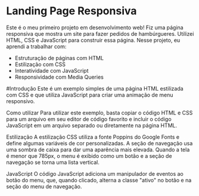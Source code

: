# Landing Page Responsiva

Este é o meu primeiro projeto em desenvolvimento web! Fiz uma página responsiva que mostra um site para fazer pedidos de hambúrgueres. Utilizei HTML, CSS e JavaScript para construir essa página. Nesse projeto, eu aprendi a trabalhar com:

- Estruturação de páginas com HTML
- Estilização com CSS
- Interatividade com JavaScript
- Responsividade com Media Queries

#Introdução
Este é um exemplo simples de uma página HTML estilizada com CSS e que utiliza JavaScript para criar uma animação de menu responsivo.

Como utilizar
Para utilizar este exemplo, basta copiar o código HTML e CSS para um arquivo em seu editor de código favorito e incluir o código JavaScript em um arquivo separado ou diretamente na página HTML.

Estilização
A estilização CSS utiliza a fonte Poppins do Google Fonts e define algumas variáveis de cor personalizadas. A seção de navegação usa uma sombra de caixa para dar uma aparência mais elevada. Quando a tela é menor que 785px, o menu é exibido como um botão e a seção de navegação se torna uma lista vertical.

JavaScript
O código JavaScript adiciona um manipulador de eventos ao botão do menu, que, quando clicado, alterna a classe "ativo" no botão e na seção do menu de navegação.
